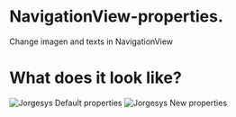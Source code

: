 # NavigationView-properties.
Change imagen and texts in NavigationView

# What does it look like?
![Jorgesys Default properties](https://i.stack.imgur.com/5azES.png)
![Jorgesys New properties](https://i.stack.imgur.com/wrX2V.gif) 
 
